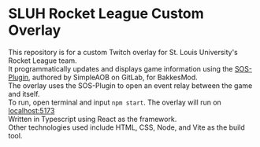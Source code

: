 # SLUH Rocket League Custom Overlay

This repository is for a custom Twitch overlay for St. Louis University's Rocket League team. <br>
It programmatically updates and displays game information using the [SOS-Plugin](https://gitlab.com/bakkesplugins/sos/sos-plugin), authored by SimpleAOB on GitLab, for BakkesMod. <br>
The overlay uses the SOS-Plugin to open an event relay between the game and itself. <br>
To run, open terminal and input `npm start`. The overlay will run on [localhost:5173](http://localhost:5173) <br>
Written in Typescript using React as the framework. <br>
Other technologies used include HTML, CSS, Node, and Vite as the build tool. <br>